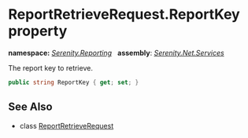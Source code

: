 # ReportRetrieveRequest.ReportKey property
**namespace:** *[Serenity.Reporting](../../README.md#serenity.reporting-namespace)*   **assembly**: *[Serenity.Net.Services](../../README.md)*

The report key to retrieve.

```csharp
public string ReportKey { get; set; }
```

## See Also

* class [ReportRetrieveRequest](../ReportRetrieveRequest.md)
